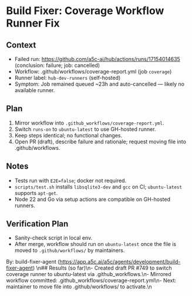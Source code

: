 # Build Fixer: Coverage Workflow Runner Fix

## Context
- Failed run: https://github.com/a5c-ai/hub/actions/runs/17154014635 (conclusion: failure; job: cancelled)
- Workflow: .github/workflows/coverage-report.yml (job `coverage`)
- Runner label: `hub-dev-runners` (self-hosted)
- Symptom: Job remained queued ~23h and auto-cancelled — likely no available runner.

## Plan
1. Mirror workflow into `.github_workflows/coverage-report.yml`.
2. Switch `runs-on` to `ubuntu-latest` to use GH-hosted runner.
3. Keep steps identical; no functional changes.
4. Open PR (draft), describe failure and rationale; request moving file into .github/workflows.

## Notes
- Tests run with `E2E=false`; docker not required.
- `scripts/test.sh` installs `libsqlite3-dev` and `gcc` on CI; `ubuntu-latest` supports `apt-get`.
- Node 22 and Go via setup actions are compatible on GH-hosted runners.

## Verification Plan
- Sanity-check script in local env.
- After merge, workflow should run on `ubuntu-latest` once the file is moved to `.github/workflows/` by maintainers.

By: build-fixer-agent (https://app.a5c.ai/a5c/agents/development/build-fixer-agent)
\n## Results (so far)\n- Created draft PR #749 to switch coverage runner to ubuntu-latest via .github_workflows.\n- Mirrored workflow committed: .github_workflows/coverage-report.yml\n- Next: maintainer to move file into .github/workflows/ to activate.\n

